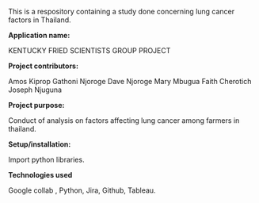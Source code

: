 This is a respository containing a study done concerning lung cancer factors in Thailand.

**Application name:**

KENTUCKY FRIED SCIENTISTS GROUP PROJECT

**Project contributors:**

Amos Kiprop
Gathoni Njoroge
Dave Njoroge
Mary Mbugua
Faith Cherotich
Joseph Njuguna

**Project purpose:**

Conduct of analysis on factors affecting lung cancer among farmers in thailand.

**Setup/installation:**

Import python libraries.

**Technologies used** 

Google collab , Python, Jira, Github, Tableau.
